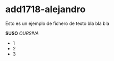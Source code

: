 # add1718-alejandro

Esto es un ejemplo de fichero de texto bla bla bla

**SUSO**
*CURSIVA*

* 1
* 2
* 3
